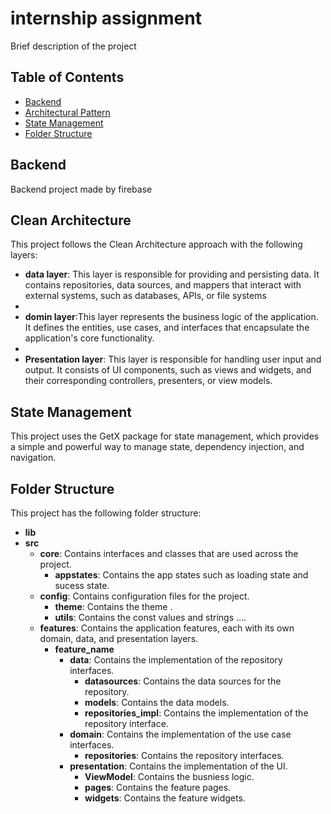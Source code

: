 # internship assignment


Brief description of the project

## Table of Contents

- [Backend](#Backend)
- [Architectural Pattern](#architectural-pattern)
- [State Management](#state-management)
- [Folder Structure](#folder-structure)


## Backend
Backend project made by firebase

## Clean Architecture
This project follows the Clean Architecture approach with the following layers:
- **data layer**: This layer is responsible for providing and persisting data. It contains repositories, data sources, and mappers that interact with external systems, such as databases, APIs, or file systems
- 
- **domin layer**:This layer represents the business logic of the application. It defines the entities, use cases, and interfaces that encapsulate the application's core functionality.
- 
- **Presentation layer**: This layer is responsible for handling user input and output. It consists of UI components, such as views and widgets, and their corresponding controllers, presenters, or view models.

## State Management
This project uses the GetX package for state management, which provides a simple and powerful way to manage state, dependency injection, and navigation.

## Folder Structure
This project has the following folder structure:
- **lib**
- **src**
  - **core**: Contains interfaces and classes that are used across the project.
    - **appstates**: Contains the app states such as loading state and sucess state.
  - **config**: Contains configuration files for the project.
    - **theme**: Contains the theme .
    - **utils**: Contains the const values and strings ....
  - **features**: Contains the application features, each with its own domain, data, and presentation layers.
    - **feature_name**
      - **data**: Contains the implementation of the repository interfaces.
        - **datasources**: Contains the data sources for the repository.
        - **models**: Contains the data models.
        - **repositories_impl**: Contains the implementation of the repository interface.
      - **domain**: Contains the implementation of the use case interfaces.
        - **repositories**: Contains the repository interfaces.
      - **presentation**: Contains the implementation of the UI.
        - **ViewModel**: Contains the busniess logic.
        - **pages**: Contains the feature pages.
        - **widgets**: Contains the feature widgets.
